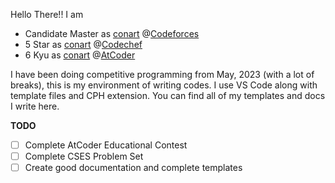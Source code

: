 Hello There!! I am
- Candidate Master as [conart](https://codeforces.com/profile/conart) @[Codeforces](https://codeforces.com/)
- 5 Star as [conart](https://www.codechef.com/users/conart) @[Codechef](https://www.codechef.com/dashboard)
- 6 Kyu as [conart](https://atcoder.jp/users/conart) @[AtCoder](https://atcoder.jp)

I have been doing competitive programming from May, 2023 (with a lot of breaks), this is my environment of writing codes. 
I use VS Code along with template files and CPH extension.
You can find all of my templates and docs I write here.

**TODO**
- [ ] Complete AtCoder Educational Contest
- [ ] Complete CSES Problem Set
- [ ] Create good documentation and complete templates
